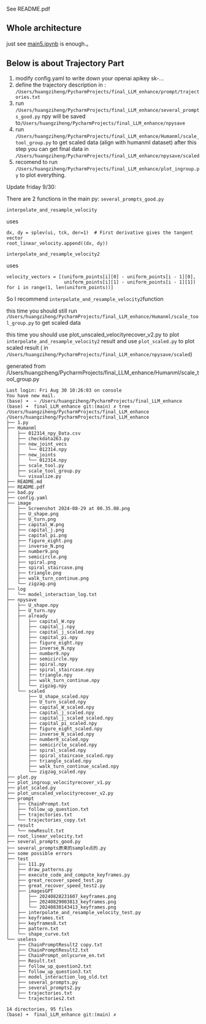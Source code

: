See README.pdf

## Whole architecture
just see [main5.ipynb](main5.ipynb) is enough.。

## Below is about Trajectory Part 

1. modify config.yaml to write down your openai apikey sk-...
2. define the trajectory description in : `/Users/huangziheng/PycharmProjects/final_LLM_enhance/prompt/trajectories.txt`
3. run `/Users/huangziheng/PycharmProjects/final_LLM_enhance/several_prompts_good.py` npy will be saved to`/Users/huangziheng/PycharmProjects/final_LLM_enhance/npysave`
4. run `/Users/huangziheng/PycharmProjects/final_LLM_enhance/Humanml/scale_tool_group.py` to get scaled data (align with humanml dataset) after this step you can get final data in `/Users/huangziheng/PycharmProjects/final_LLM_enhance/npysave/scaled`
5. recomend to run `/Users/huangziheng/PycharmProjects/final_LLM_enhance/plot_ingroup.py` to plot everything.



Update friday 9/30:

There are 2 functions in the main py: `several_prompts_good.py`

```
interpolate_and_resample_velocity
```

uses

```
dx, dy = splev(ui, tck, der=1)  # First derivative gives the tangent vector
root_linear_velocity.append((dx, dy))
```





```
interpolate_and_resample_velocity2
```

uses

```
velocity_vectors = [(uniform_points[i][0] - uniform_points[i - 1][0],
                     uniform_points[i][1] - uniform_points[i - 1][1]) for i in range(1, len(uniform_points))]
```



So I recommend `interpolate_and_resample_velocity2`function 

this time you should still  run `/Users/huangziheng/PycharmProjects/final_LLM_enhance/Humanml/scale_tool_group.py` to get scaled data

this time you should use plot_unscaled_velocityrecover_v2.py to plot `interpolate_and_resample_velocity2` result and use `plot_scaled.py` to plot scaled result ( in `/Users/huangziheng/PycharmProjects/final_LLM_enhance/npysave/scaled`)

generated from /Users/huangziheng/PycharmProjects/final_LLM_enhance/Humanml/scale_tool_group.py 



```
Last login: Fri Aug 30 10:26:03 on console
You have new mail.
(base) ➜  ~ /Users/huangziheng/PycharmProjects/final_LLM_enhance 
(base) ➜  final_LLM_enhance git:(main) ✗ tree /Users/huangziheng/PycharmProjects/final_LLM_enhance
/Users/huangziheng/PycharmProjects/final_LLM_enhance
├── 1.py
├── Humanml
│   ├── 012314_npy_Data.csv
│   ├── checkdata263.py
│   ├── new_joint_vecs
│   │   └── 012314.npy
│   ├── new_joints
│   │   └── 012314.npy
│   ├── scale_tool.py
│   ├── scale_tool_group.py
│   └── visualize.py
├── README.md
├── README.pdf
├── bad.py
├── config.yaml
├── image
│   ├── Screenshot 2024-08-29 at 00.35.08.png
│   ├── U_shape.png
│   ├── U_turn.png
│   ├── capital_W.png
│   ├── capital_j.png
│   ├── capital_pi.png
│   ├── figure_eight.png
│   ├── inverse_N.png
│   ├── number9.png
│   ├── semicircle.png
│   ├── spiral.png
│   ├── spiral_staircase.png
│   ├── triangle.png
│   ├── walk_turn_continue.png
│   └── zigzag.png
├── log
│   └── model_interaction_log.txt
├── npysave
│   ├── U_shape.npy
│   ├── U_turn.npy
│   ├── already
│   │   ├── capital_W.npy
│   │   ├── capital_j.npy
│   │   ├── capital_j_scaled.npy
│   │   ├── capital_pi.npy
│   │   ├── figure_eight.npy
│   │   ├── inverse_N.npy
│   │   ├── number9.npy
│   │   ├── semicircle.npy
│   │   ├── spiral.npy
│   │   ├── spiral_staircase.npy
│   │   ├── triangle.npy
│   │   ├── walk_turn_continue.npy
│   │   └── zigzag.npy
│   └── scaled
│       ├── U_shape_scaled.npy
│       ├── U_turn_scaled.npy
│       ├── capital_W_scaled.npy
│       ├── capital_j_scaled.npy
│       ├── capital_j_scaled_scaled.npy
│       ├── capital_pi_scaled.npy
│       ├── figure_eight_scaled.npy
│       ├── inverse_N_scaled.npy
│       ├── number9_scaled.npy
│       ├── semicircle_scaled.npy
│       ├── spiral_scaled.npy
│       ├── spiral_staircase_scaled.npy
│       ├── triangle_scaled.npy
│       ├── walk_turn_continue_scaled.npy
│       └── zigzag_scaled.npy
├── plot.py
├── plot_ingroup_velocityrecover_v1.py
├── plot_scaled.py
├── plot_unscaled_velocityrecover_v2.py
├── prompt
│   ├── ChainPrompt.txt
│   ├── follow_up_question.txt
│   ├── trajectories.txt
│   └── trajectories_copy.txt
├── result
│   └── newResult.txt
├── root_linear_velocity.txt
├── several_prompts_good.py
├── several_prompts原来的sample点的.py
├── some possible errors
├── test
│   ├── 111.py
│   ├── draw_patterns.py
│   ├── execute_code_and_compute_keyframes.py
│   ├── great_recover_speed_test.py
│   ├── great_recover_speed_test2.py
│   ├── imagesGPT
│   │   ├── 20240828231607_keyframes.png
│   │   ├── 20240829003813_keyframes.png
│   │   └── 20240830143413_keyframes.png
│   ├── interpolate_and_resample_velocity_test.py
│   ├── keyframes.txt
│   ├── keyframes8.txt
│   ├── pattern.txt
│   └── shape_curve.txt
└── useless
    ├── ChainPromptResult2 copy.txt
    ├── ChainPromptResult2.txt
    ├── ChainPrompt_onlycurve_en.txt
    ├── Result.txt
    ├── follow_up_question2.txt
    ├── follow_up_question3.txt
    ├── model_interaction_log_old.txt
    ├── several_prompts.py
    ├── several_prompts2.py
    ├── trajectories.txt
    └── trajectories2.txt

14 directories, 95 files
(base) ➜  final_LLM_enhance git:(main) ✗ 

```





